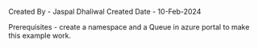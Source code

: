 Created By - Jaspal Dhaliwal
Created Date - 10-Feb-2024

Prerequisites - create a namespace and a Queue in azure portal to make this example work. 
